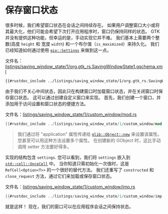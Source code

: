 # 保存窗口状态

很多时候，我们希望窗口状态在会话之间持续存在。 如果用户调整窗口大小或将其最大化，他们可能会希望下次打开应用程序时，窗口仍保持同样的状态。 GTK 并没有提供这种功能，但幸运的是，手动实现它并不难。 我们基本上需要两个整数(高度 `height` 和 宽度 `width`) 和一个布尔值（`is_maximized`）来持久化。 我们已经知道如何通过使用  [`gio::Settings`](https://gtk-rs.org/gtk-rs-core/stable/latest/docs/gio/struct.Settings.html) 来做到这一点。

文件名：<a class=file-link href="https://github.com/gtk-rs/gtk4-rs/blob/master/book/listings/saving_window_state/1/org.gtk_rs.SavingWindowState1.gschema.xml">listings/saving_window_state/1/org.gtk_rs.SavingWindowState1.gschema.xml</a>

```xml
{{#rustdoc_include ../listings/saving_window_state/1/org.gtk_rs.SavingWindowState1.gschema.xml}}
```

由于我们不关心中间状态，因此只在构建窗口时加载窗口状态，并在关闭窗口时保存窗口状态。 这可以通过创建自定义窗口来实现。 首先，我们创建一个窗口，并添加用于访问设置和窗口状态的便捷方法。

文件名：<a class=file-link href="https://github.com/gtk-rs/gtk4-rs/blob/master/book/listings/saving_window_state/1/custom_window/mod.rs">listings/saving_window_state/1/custom_window/mod.rs</a>

```rust
{{#rustdoc_include ../listings/saving_window_state/1/custom_window/mod.rs:mod}}
```

> 我们通过将 "application" 属性传递给 [`glib::Object::new`](https://gtk-rs.org/gtk-rs-core/stable/latest/docs/glib/object/struct.Object.html#method.new) 来设置该属性。 您甚至可以用这种方法设置多个属性。 在创建新的 GObject 时，这比手动调用 setter 方法要好得多。

实现的结构包含 `settings`. 您可以看到，我们将 `settings` 嵌入到  [`std::cell::OnceCell`](https://doc.rust-lang.org/std/cell/struct.OnceCell.html) 中。 当你知道只需初始化一次值时，这是 `RefCell<Option<T>>` 的一个很好的替代方法。 我们还重写了 `constructed` 和 `close_request` 方法，通过它们来加载或保存窗口状态。

文件名：<a class=file-link href="https://github.com/gtk-rs/gtk4-rs/blob/master/book/listings/saving_window_state/1/custom_window/imp.rs">listings/saving_window_state/1/custom_window/imp.rs</a>

```rust
{{#rustdoc_include ../listings/saving_window_state/1/custom_window/imp.rs:imp}}
```

就是这样！ 现在，我们的窗口可以在应用程序会话之间保持状态。
